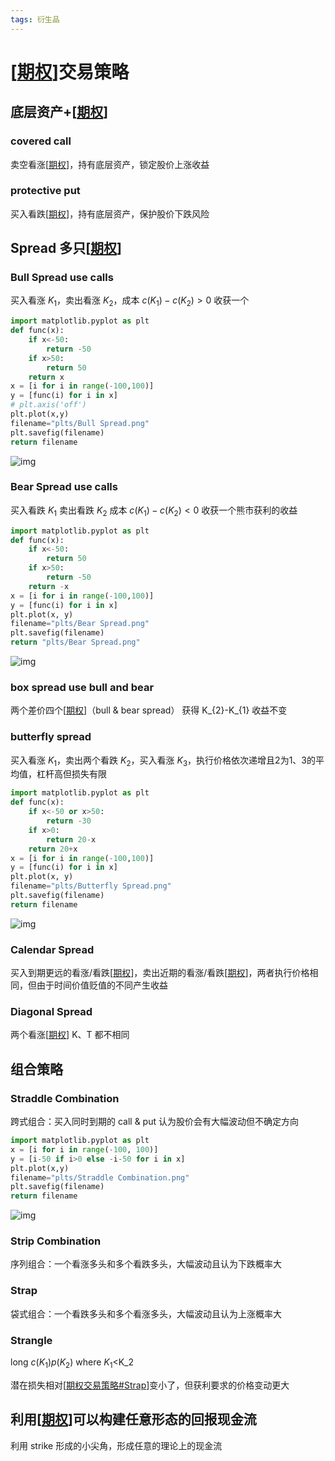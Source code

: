 ```yaml
---
tags: 衍生品
---
```

# [[期权]]交易策略

## 底层资产+[[期权]]

### covered call

卖空看涨[[期权]]，持有底层资产，锁定股价上涨收益

### protective put

买入看跌[[期权]]，持有底层资产，保护股价下跌风险

## Spread 多只[[期权]]

### Bull Spread use calls

买入看涨 $K_1$，卖出看涨 $K_2$，成本 $c(K_1)-c(K_2)>0$ 收获一个

```python
import matplotlib.pyplot as plt
def func(x):
    if x<-50:
        return -50
    if x>50:
        return 50
    return x
x = [i for i in range(-100,100)]
y = [func(i) for i in x]
# plt.axis('off')
plt.plot(x,y)
filename="plts/Bull Spread.png"
plt.savefig(filename)
return filename
```

![img](../../attachments/Bull%20Spread.png)

### Bear Spread use calls

买入看跌 $K_1$ 卖出看跌 $K_2$
成本 $c(K_{1})-c(K_{2})<0$ 收获一个熊市获利的收益

```python
import matplotlib.pyplot as plt
def func(x):
    if x<-50:
        return 50
    if x>50:
        return -50
    return -x
x = [i for i in range(-100,100)]
y = [func(i) for i in x]
plt.plot(x, y)
filename="plts/Bear Spread.png"
plt.savefig(filename)
return "plts/Bear Spread.png"
```

![img](../../attachments/Bear%20Spread.png)

### box spread use bull and bear

两个差价四个[[期权]]（bull & bear spread） 获得 K_{2}-K_{1} 收益不变

### butterfly spread

买入看涨 $K_1$，卖出两个看跌 $K_2$，买入看涨 $K_3$，执行价格依次递增且2为1、3的平均值，杠杆高但损失有限

```python
import matplotlib.pyplot as plt
def func(x):
    if x<-50 or x>50:
        return -30
    if x>0:
        return 20-x
    return 20+x
x = [i for i in range(-100,100)]
y = [func(i) for i in x]
plt.plot(x, y)
filename="plts/Butterfly Spread.png"
plt.savefig(filename)
return filename
```

![img](../../attachments/Butterfly%20Spread.png)

### Calendar Spread

买入到期更远的看涨/看跌[[期权]]，卖出近期的看涨/看跌[[期权]]，两者执行价格相同，但由于时间价值贬值的不同产生收益

### Diagonal Spread

两个看涨[[期权]] K、T 都不相同

## 组合策略

### Straddle Combination

跨式组合：买入同时到期的 call & put 认为股价会有大幅波动但不确定方向

```python
import matplotlib.pyplot as plt
x = [i for i in range(-100, 100)]
y = [i-50 if i>0 else -i-50 for i in x]
plt.plot(x,y)
filename="plts/Straddle Combination.png"
plt.savefig(filename)
return filename
```

![img](../../attachments/Straddle%20Combination.png)

### Strip Combination

序列组合：一个看涨多头和多个看跌多头，大幅波动且认为下跌概率大

### Strap

袋式组合：一个看跌多头和多个看涨多头，大幅波动且认为上涨概率大

### Strangle

long $c(K_1) p(K_2)$
where $K_{1}$<K_${2}$

潜在损失相对[[期权交易策略#Strap]]变小了，但获利要求的价格变动更大

## 利用[[期权]]可以构建任意形态的回报现金流

利用 strike 形成的小尖角，形成任意的理论上的现金流

[//begin]: # "Autogenerated link references for markdown compatibility"
[期权]: 期权.md "期权"
[期权]: 期权.md "期权"
[期权]: 期权.md "期权"
[期权]: 期权.md "期权"
[期权]: 期权.md "期权"
[期权]: 期权.md "期权"
[期权]: 期权.md "期权"
[期权]: 期权.md "期权"
[期权]: 期权.md "期权"
[期权交易策略#Strap]: 期权交易策略.md "期权交易策略"
[期权]: 期权.md "期权"
[//end]: # "Autogenerated link references"
